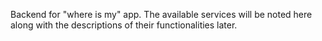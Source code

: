 Backend for "where is my" app. The available services will be noted here along with the descriptions of their functionalities later.